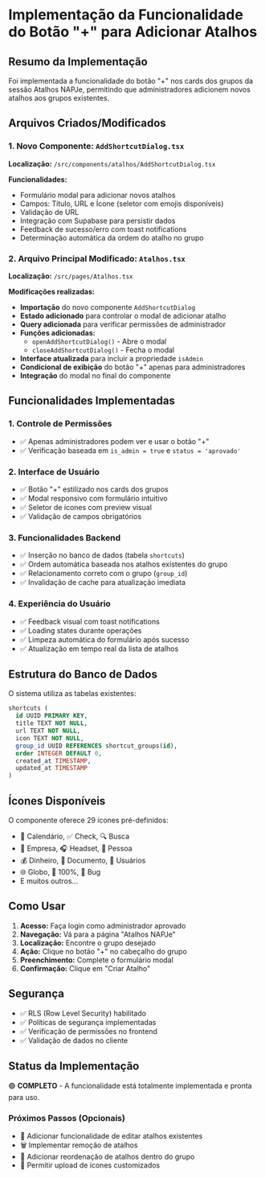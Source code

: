 # Implementação da Funcionalidade do Botão "+" para Adicionar Atalhos

## Resumo da Implementação

Foi implementada a funcionalidade do botão "+" nos cards dos grupos da sessão Atalhos NAPJe, permitindo que administradores adicionem novos atalhos aos grupos existentes.

## Arquivos Criados/Modificados

### 1. Novo Componente: `AddShortcutDialog.tsx`
**Localização:** `/src/components/atalhos/AddShortcutDialog.tsx`

**Funcionalidades:**
- Formulário modal para adicionar novos atalhos
- Campos: Título, URL e Ícone (seletor com emojis disponíveis)
- Validação de URL
- Integração com Supabase para persistir dados
- Feedback de sucesso/erro com toast notifications
- Determinação automática da ordem do atalho no grupo

### 2. Arquivo Principal Modificado: `Atalhos.tsx`
**Localização:** `/src/pages/Atalhos.tsx`

**Modificações realizadas:**
- **Importação** do novo componente `AddShortcutDialog`
- **Estado adicionado** para controlar o modal de adicionar atalho
- **Query adicionada** para verificar permissões de administrador
- **Funções adicionadas:**
  - `openAddShortcutDialog()` - Abre o modal
  - `closeAddShortcutDialog()` - Fecha o modal
- **Interface atualizada** para incluir a propriedade `isAdmin`
- **Condicional de exibição** do botão "+" apenas para administradores
- **Integração** do modal no final do componente

## Funcionalidades Implementadas

### 1. Controle de Permissões
- ✅ Apenas administradores podem ver e usar o botão "+"
- ✅ Verificação baseada em `is_admin = true` e `status = 'aprovado'`

### 2. Interface de Usuário
- ✅ Botão "+" estilizado nos cards dos grupos
- ✅ Modal responsivo com formulário intuitivo
- ✅ Seletor de ícones com preview visual
- ✅ Validação de campos obrigatórios

### 3. Funcionalidades Backend
- ✅ Inserção no banco de dados (tabela `shortcuts`)
- ✅ Ordem automática baseada nos atalhos existentes do grupo
- ✅ Relacionamento correto com o grupo (`group_id`)
- ✅ Invalidação de cache para atualização imediata

### 4. Experiência do Usuário
- ✅ Feedback visual com toast notifications
- ✅ Loading states durante operações
- ✅ Limpeza automática do formulário após sucesso
- ✅ Atualização em tempo real da lista de atalhos

## Estrutura do Banco de Dados

O sistema utiliza as tabelas existentes:

```sql
shortcuts (
  id UUID PRIMARY KEY,
  title TEXT NOT NULL,
  url TEXT NOT NULL,
  icon TEXT NOT NULL,
  group_id UUID REFERENCES shortcut_groups(id),
  order INTEGER DEFAULT 0,
  created_at TIMESTAMP,
  updated_at TIMESTAMP
)
```

## Ícones Disponíveis

O componente oferece 29 ícones pré-definidos:
- 📅 Calendário, ✅ Check, 🔍 Busca
- 🏢 Empresa, 🎧 Headset, 🚶 Pessoa
- 💰 Dinheiro, 📄 Documento, 👥 Usuários
- 🌐 Globo, 💯 100%, 🐛 Bug
- E muitos outros...

## Como Usar

1. **Acesso:** Faça login como administrador aprovado
2. **Navegação:** Vá para a página "Atalhos NAPJe"
3. **Localização:** Encontre o grupo desejado
4. **Ação:** Clique no botão "+" no cabeçalho do grupo
5. **Preenchimento:** Complete o formulário modal
6. **Confirmação:** Clique em "Criar Atalho"

## Segurança

- ✅ RLS (Row Level Security) habilitado
- ✅ Políticas de segurança implementadas
- ✅ Verificação de permissões no frontend
- ✅ Validação de dados no cliente

## Status da Implementação

🟢 **COMPLETO** - A funcionalidade está totalmente implementada e pronta para uso.

### Próximos Passos (Opcionais)
- 🔄 Adicionar funcionalidade de editar atalhos existentes
- 🗑️ Implementar remoção de atalhos
- 📝 Adicionar reordenação de atalhos dentro do grupo
- 🎨 Permitir upload de ícones customizados
